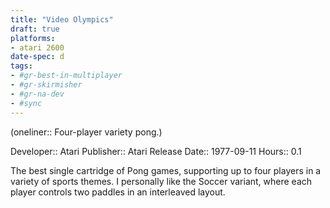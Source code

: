 ```yaml
---
title: "Video Olympics"
draft: true
platforms:
- atari 2600
date-spec: d
tags:
- #gr-best-in-multiplayer 
- #gr-skirmisher 
- #gr-na-dev 
- #sync
---
```


(oneliner:: Four-player variety pong.)

Developer:: Atari
Publisher:: Atari
Release Date:: 1977-09-11
Hours:: 0.1

The best single cartridge of Pong games, supporting up to four players in a variety of sports themes. I personally like the Soccer variant, where each player controls two paddles in an interleaved layout.